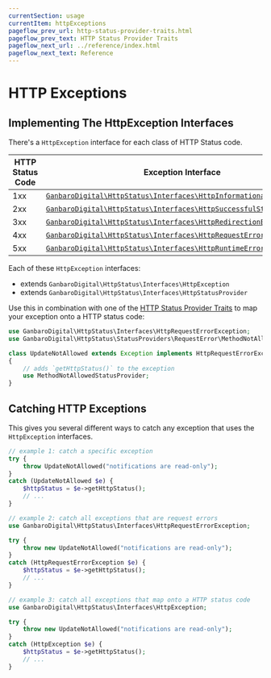 ```yaml
---
currentSection: usage
currentItem: httpExceptions
pageflow_prev_url: http-status-provider-traits.html
pageflow_prev_text: HTTP Status Provider Traits
pageflow_next_url: ../reference/index.html
pageflow_next_text: Reference
---
```


# HTTP Exceptions

## Implementing The HttpException Interfaces

There's a `HttpException` interface for each class of HTTP Status code.

HTTP Status Code | Exception Interface
-----------------|--------------------
1xx | [`GanbaroDigital\HttpStatus\Interfaces\HttpInformationalException`](../reference/Interfaces/HHttpInformationalException.html)
2xx | [`GanbaroDigital\HttpStatus\Interfaces\HttpSuccessfulStatusException`](../reference/HttpSuccessfulStatusException.html)
3xx | [`GanbaroDigital\HttpStatus\Interfaces\HttpRedirectionException`](../reference/HttpRedirectionException.html)
4xx | [`GanbaroDigital\HttpStatus\Interfaces\HttpRequestErrorException`](../reference/HttpRequestErrorException.html)
5xx | [`GanbaroDigital\HttpStatus\Interfaces\HttpRuntimeErrorException`](../reference/HttpRuntimeErrorException.html)

Each of these `HttpException` interfaces:

* extends `GanbaroDigital\HttpStatus\Interfaces\HttpException`
* extends `GanbaroDigital\HttpStatus\Interfaces\HttpStatusProvider`

Use this in combination with one of the [HTTP Status Provider Traits](httpStatusProviders.md) to map your exception onto a HTTP status code:

```php
use GanbaroDigital\HttpStatus\Interfaces\HttpRequestErrorException;
use GanbaroDigital\HttpStatus\StatusProviders\RequestError\MethodNotAllowedStatusProvider;

class UpdateNotAllowed extends Exception implements HttpRequestErrorException
{
    // adds `getHttpStatus()` to the exception
    use MethodNotAllowedStatusProvider;
}
```

## Catching HTTP Exceptions

This gives you several different ways to catch any exception that uses the `HttpException` interfaces.

```php
// example 1: catch a specific exception
try {
    throw UpdateNotAllowed("notifications are read-only");
}
catch (UpdateNotAllowed $e) {
    $httpStatus = $e->getHttpStatus();
    // ...
}
```

```php
// example 2: catch all exceptions that are request errors
use GanbaroDigital\HttpStatus\Interfaces\HttpRequestErrorException;

try {
    throw new UpdateNotAllowed("notifications are read-only");
}
catch (HttpRequestErrorException $e) {
    $httpStatus = $e->getHttpStatus();
    // ...
}
```

```php
// example 3: catch all exceptions that map onto a HTTP status code
use GanbaroDigital\HttpStatus\Interfaces\HttpException;

try {
    throw new UpdateNotAllowed("notifications are read-only");
}
catch (HttpException $e) {
    $httpStatus = $e->getHttpStatus();
    // ...
}
```
